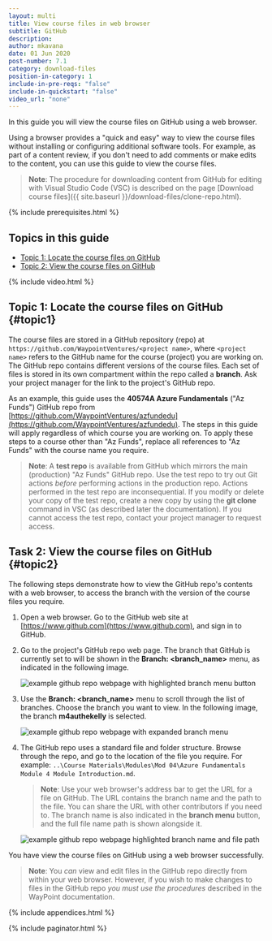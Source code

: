 ```yaml
---
layout: multi
title: View course files in web browser
subtitle: GitHub
description:
author: mkavana
date: 01 Jun 2020
post-number: 7.1
category: download-files
position-in-category: 1
include-in-pre-reqs: "false"
include-in-quickstart: "false"
video_url: "none"
---
```


In this guide you will view the course files on GitHub using a web browser.

Using a browser provides a "quick and easy" way to view the course files without installing or configuring additional software tools. For example, as part of a content review, if you don't need to add comments or make edits to the content, you can use this guide to view the course files.

> **Note**: The procedure for downloading content from GitHub for editing with Visual Studio Code (VSC) is described on the page [Download course files]({{ site.baseurl }}/download-files/clone-repo.html).

{% include prerequisites.html %}

## Topics in this guide

- [Topic 1: Locate the course files on GitHub](#topic1)
- [Topic 2: View the course files on GitHub](#topic2)

{% include video.html %}

## Topic 1: Locate the course files on GitHub {#topic1}

The course files are stored in a GitHub repository (repo) at `https://github.com/WaypointVentures/<project name>`, where `<project name>` refers to the GitHub name for the course (project) you are working on. The GitHub repo contains different versions of the course files. Each set of files is stored in its own compartment within the repo called a **branch**. Ask your project manager for the link to the project's GitHub repo.

As an example, this guide uses the **40574A Azure Fundamentals** ("Az Funds") GitHub repo from [https://github.com/WaypointVentures/azfundedu](https://github.com/WaypointVentures/azfundedu). The steps in this guide will apply regardless of which course you are working on. To apply these steps to a course other than "Az Funds", replace all references to "Az Funds" with the course name you require.

> **Note**: A **test repo** is available from GitHub which mirrors the main (production) "Az Funds" GitHub repo. Use the test repo to try out Git actions *before* performing actions in the production repo. Actions performed in the test repo are inconsequential. If you modify or delete your copy of the test repo, create a new copy by using the **git clone** command in VSC (as described later the documentation). If you cannot access the test repo, contact your project manager to request access.

## Task 2: View the course files on GitHub {#topic2}

The following steps demonstrate how to view the GitHub repo's contents with a web browser, to access the branch with the version of the course files you require.

1. Open a web browser. Go to the GitHub web site at [https://www.github.com](https://www.github.com), and sign in to GitHub.

2. Go to the project's GitHub repo web page. The branch that GitHub is currently set to will be shown in the **Branch: \<branch_name\>** menu, as indicated in the following image.

    ![example github repo webpage with highlighted branch menu button](../assets/images/07-download-files/browser/github/browser-view-002.png)

3. Use the **Branch: \<branch_name\>** menu to scroll through the list of branches. Choose the branch you want to view. In the following image, the branch **m4authekelly** is selected.

    ![example github repo webpage with expanded branch menu](../assets/images/07-download-files/browser/github/browser-view-003.png)

4. The GitHub repo uses a standard file and folder structure. Browse through the repo, and go to the location of the file you require. For example: `..\Course Materials\Modules\Mod 04\Azure Fundamentals Module 4 Module Introduction.md`.

    > **Note**: Use your web browser's address bar to get the URL for a file on GitHub. The URL contains the branch name and the path to the file. You can share the URL with other contributors if you need to. The branch name is also indicated in the **branch menu** button, and the full file name path is shown alongside it.

    ![example github repo webpage highlighted branch name and file path](../assets/images/07-download-files/browser/github/browser-view-004.png)

You have view the course files on GitHub using a web browser successfully.

> **Note**: You *can* view and edit files in the GitHub repo directly from within your web browser. However, if you wish to make changes to files in the GitHub repo *you must use the procedures* described in the WayPoint documentation.

{% include appendices.html %}

{% include paginator.html %}

